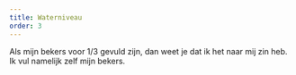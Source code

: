 ```yaml
---
title: Waterniveau
order: 3
---
```


Als mijn bekers voor 1/3 gevuld zijn, dan weet je dat ik het naar mij zin heb. Ik vul namelijk zelf mijn bekers.